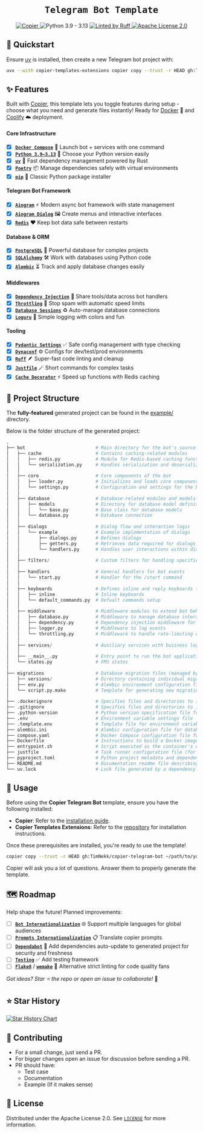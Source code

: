 <div align="center">
    <h1 "><code>Telegram Bot Template</code></h1>
    <div>
        <a href="https://github.com/copier-org/copier">
            <picture>
               <source media="(prefers-color-scheme: dark)" srcset="https://img.shields.io/endpoint?url=https://raw.githubusercontent.com/copier-org/copier/master/img/badge/badge-black.json&style=for-the-badge&labelColor=010409&color=1e242a" />
               <source media="(prefers-color-scheme: light)" srcset="https://img.shields.io/endpoint?url=https://raw.githubusercontent.com/copier-org/copier/master/img/badge/badge-black.json&style=for-the-badge&labelColor=010409&color=f0f1f2" />
               <img alt="Copier" />
             </picture>
        </a>
        <picture>
           <source media="(prefers-color-scheme: dark)" srcset="https://img.shields.io/badge/-Python 3.9 — 3.13-1e242a?style=for-the-badge&logoColor=white&labelColor=3776AB&logo=python" />
           <source media="(prefers-color-scheme: light)" srcset="https://img.shields.io/badge/-Python 3.9 — 3.13-f0f1f2?style=for-the-badge&logoColor=white&labelColor=3776AB&logo=python" />
           <img alt="Python 3.9 - 3.13" />
         </picture>
        <a href="https://github.com/astral-sh/ruff">
            <picture>
               <source media="(prefers-color-scheme: dark)" srcset="https://img.shields.io/badge/-Linted by Ruff-1e242a?style=for-the-badge&logoColor=30173d&labelColor=D7FF64&logo=ruff" />
               <source media="(prefers-color-scheme: light)" srcset="https://img.shields.io/badge/-Linted by Ruff-f0f1f2?style=for-the-badge&logoColor=30173d&labelColor=D7FF64&logo=ruff" />
               <img alt="Linted by Ruff" />
             </picture>
        </a>
        <a href="https://github.com/TimNekk/copier-telegram-bot/blob/main/LICENSE.md">
            <picture>
               <source media="(prefers-color-scheme: dark)" srcset="https://img.shields.io/badge/-Apache License 2.0-1e242a?style=for-the-badge&logoColor=1e242a&labelColor=white&logo=googledocs" />
               <source media="(prefers-color-scheme: light)" srcset="https://img.shields.io/badge/-Apache License 2.0-f0f1f2?style=for-the-badge&logoColor=white&labelColor=1f2328&logo=googledocs" />
               <img alt="Apache License 2.0" />
             </picture>
        </a>
    </div>
</div>

## 🚀 Quickstart

Ensure [uv](https://docs.astral.sh/uv/getting-started/installation/) is installed, then create a new Telegram bot project with:

```bash
uvx --with copier-templates-extensions copier copy --trust -r HEAD gh:TimNekk/copier-telegram-bot ~/path/to/your/project
```

## ✨ Features

Built with [Copier](https://copier.readthedocs.io/), this template lets you toggle features during setup - choose what you need and generate files instantly! Ready for [Docker](https://www.docker.com/) 🐳 and [Coolify](https://coolify.io/) ☁️ deployment.

#### Core Infrastructure

- [x] [**`Docker Compose`**](https://docs.docker.com/compose/) 🐳 Launch bot + services with one command
- [x] [**`Python 3.9–3.13`**](https://www.python.org/) 🐍 Choose your Python version easily
- [x] [**`uv`**](https://docs.astral.sh/uv/) 🚀 Fast dependency management powered by Rust
- [x] [**`Poetry`**](https://python-poetry.org/) 📦 Manage dependencies safely with virtual environments
- [x] [**`pip`**](https://pip.pypa.io/) 📜 Classic Python package installer

#### Telegram Bot Framework

- [x] [**`Aiogram`**](https://docs.aiogram.dev/) ⚡ Modern async bot framework with state management
- [x] [**`Aiogram Dialog`**](https://github.com/Tishka17/aiogram_dialog) 🖼️ Create menus and interactive interfaces
- [x] [**`Redis`**](https://redis.io/) ❤️ Keep bot data safe between restarts

#### Database & ORM

- [x] [**`PostgreSQL`**](https://www.postgresql.org/) 🐘 Powerful database for complex projects
- [x] [**`SQLAlchemy`**](https://www.sqlalchemy.org/) 🛠️ Work with databases using Python code
- [x] [**`Alembic`**](https://alembic.sqlalchemy.org/) ⏳ Track and apply database changes easily

#### Middlewares

- [x] [**`Dependency Injection`**](https://docs.aiogram.dev/en/latest/dispatcher/middlewares.html) 💉 Share tools/data across bot handlers
- [x] [**`Throttling`**](https://docs.aiogram.dev/en/latest/dispatcher/middlewares.html) 🛑 Stop spam with automatic speed limits
- [x] [**`Database Sessions`**](https://docs.sqlalchemy.org/en/20/orm/session_basics.html) ♻️ Auto-manage database connections
- [x] [**`Loguru`**](https://github.com/Delgan/loguru) 📜 Simple logging with colors and fun

#### Tooling

- [x] [**`Pydantic Settings`**](https://docs.pydantic.dev/latest/concepts/pydantic_settings/) ✅ Safe config management with type checking
- [x] [**`Dynaconf`**](https://www.dynaconf.com/) ⚙️ Configs for dev/test/prod environments
- [x] [**`Ruff`**](https://docs.astral.sh/ruff/) 🪶 Super-fast code linting and cleanup
- [x] [**`Justfile`**](https://just.systems/) 🪄 Short commands for complex tasks
- [x] [**`Cache Decorator`**](https://pypi.org/project/orjson/) ⚡ Speed up functions with Redis caching

## 📂 Project Structure

The **fully-featured** generated project can be found in the [example/](./example) directory.

Below is the folder structure of the generated project:

```python
.
├── bot                          # Main directory for the bot's source code
│   ├── cache                    # Contains caching-related modules
│   │   ├── redis.py             # Module for Redis-based caching functionality
│   │   └── serialization.py     # Handles serialization and deserialization for cached data
│   │   
│   ├── core                     # Core components of the bot
│   │   ├── loader.py            # Initializes and loads core components of the bot
│   │   └── settings.py          # Configuration and settings for the bot
│   │   
│   ├── database                 # Database-related modules and models
│   │   ├── models               # Directory for database model definitions
│   │   │   └── base.py          # Base class for database models
│   │   └── database.py          # Database connection
│   │   
│   ├── dialogs                  # Dialog flow and interaction logic
│   │   └── example              # Example implementation of dialogs
│   │       ├── dialogs.py       # Defines dialogs
│   │       ├── getters.py       # Retrieves data required for dialogs
│   │       └── handlers.py      # Handles user interactions within dialogs
│   │   
│   ├── filters/                 # Custom filters for handling specific bot commands or messages
│   │   
│   ├── handlers                 # General handlers for bot events
│   │   └── start.py             # Handler for the /start command
│   │   
│   ├── keyboards                # Defines inline and reply keyboards for user interaction
│   │   ├── inline               # Inline keyboards
│   │   └── default_commands.py  # Defualt commands setup
│   │   
│   ├── middleware               # Middleware modules to extend bot behavior
│   │   ├── database.py          # Middleware to manage database interactions during eventxs
│   │   ├── dependency.py        # Dependency injection middleware for shared resources
│   │   ├── logger.py            # Middleware to log events
│   │   └── throttling.py        # Middleware to handle rate-limiting of requests
│   │   
│   ├── services/                # Auxiliary services with business logic
│   │   
│   ├── __main__.py              # Entry point to run the bot application
│   └── states.py                # FMS states
│   
├── migrations                   # Database migration files (managed by Alembic)
│   ├── versions/                # Directory containing individual migration scripts
│   ├── env.py                   # Alembic environment configuration file
│   └── script.py.mako           # Template for generating new migration scripts
│   
├── .dockerignore                # Specifies files and directories to ignore in Docker builds
├── .gitignore                   # Specifies files and directories to ignore in Git version control
├── .python-version              # Python version specification file for version managers like pyenv
├── .env                         # Environment variable settings file
├── .template.env                # Template file for environment variables
├── alembic.ini                  # Alembic configuration file for database migrations
├── compose.yaml                 # Docker Compose configuration file for multi-container setups
├── Dockerfile                   # Instructions to build a Docker image for the application
├── entrypoint.sh                # Script executed as the container's entry point 
├── justfile                     # Task runner configuration file (for `just` command automation)
├── pyproject.toml               # Python project metadata and dependencies configuration (PEP-518)
├── README.md                    # Documentation readme file describing the project
└── uv.lock                      # Lock file generated by a dependency manager
```

## 📖 Usage

Before using the **Copier Telegram Bot** template, ensure you have the following installed:

- **Copier**: Refer to the [installation guide](https://copier.readthedocs.io/en/latest/#installation).
- **Copier Templates Extensions**: Refer to the [repository](https://github.com/copier-org/copier-templates-extensions?tab=readme-ov-file#installation) for installation instructions.

Once these prerequisites are installed, you're ready to use the template!

```bash
copier copy --trust -r HEAD gh:TimNekk/copier-telegram-bot ~/path/to/your/project
```

Copier will ask you a lot of questions. Answer them to properly generate the template.

## 🗺️ Roadmap

Help shape the future! Planned improvements:

- [ ] [**`Bot Internationalization`**](https://docs.aiogram.dev/en/latest/dispatcher/i18n.html) 🌐 Support multiple languages for global audiences
- [ ] [**`Prompts Internationalization`**](https://github.com/aiogram/aiogram) 📋 Translate copier prompts
- [ ] [**`Dependabot`**](https://github.com/dependabot) 🤖 Add dependencies auto-update to generated project for security and freshness
- [ ] [**`Testing`**](https://docs.pytest.org/) ✅ Add testing framework
- [ ] [**`Flake8`**](https://flake8.pycqa.org/) / [**`wemake`**](https://wemake-python-styleguide.readthedocs.io/en/latest/) 🧹 Alternative strict linting for code quality fans

*Got ideas? Star ⭐ the repo or open an issue to collaborate!* 🚀

## ⭐ Star History

<a href="https://star-history.com/#TimNekk/copier-telegram-bot&Date">
 <picture>
   <source media="(prefers-color-scheme: dark)" srcset="https://api.star-history.com/svg?repos=TimNekk/copier-telegram-bot&type=Date&theme=dark" />
   <source media="(prefers-color-scheme: light)" srcset="https://api.star-history.com/svg?repos=TimNekk/copier-telegram-bot&type=Date" />
   <img alt="Star History Chart" src="https://api.star-history.com/svg?repos=TimNekk/copier-telegram-bot&type=Date" />
 </picture>
</a>

## 👷 Contributing

- For a small change, just send a PR.
- For bigger changes open an issue for discussion before sending a PR.
- PR should have:
  - Test case
  - Documentation
  - Example (If it makes sense)

## 📝 License

Distributed under the Apache License 2.0. See [`LICENSE`](./LICENSE.md) for more information.
